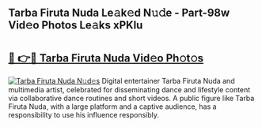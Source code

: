 ## Tarba Firuta Nuda Le𝚊k𝚎d N𝚞𝚍e - Part-98w Vid𝚎o Photos Le𝚊ks xPKlu

# <h2><a href="http://fbb8c8t.evod.top/?m=Tarba+Firuta+Nuda">🔗 👉🔴 Tarba Firuta Nuda Vid𝚎o Ph𝚘t𝚘s</a></h2>

[![Tarba Firuta Nuda N𝚞d𝚎s](https://i.imgur.com/8V9OHl7.gif)](http://fbb8c8t.evod.top/?m=Tarba+Firuta+Nuda)
Digital entertainer Tarba Firuta Nuda and multimedia artist, celebrated for disseminating dance and lifestyle content via collaborative dance routines and short videos. A public figure like Tarba Firuta Nuda, with a large platform and a captive audience, has a responsibility to use his influence responsibly. 
